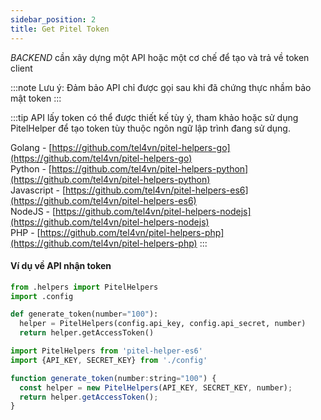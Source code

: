 ```yaml
---
sidebar_position: 2
title: Get Pitel Token
---
```



*BACKEND* cần xây dựng một API hoặc một cơ chế để tạo và trả về token client

:::note Lưu ý: Đảm bảo API chỉ được gọi sau khi đã chứng thực nhầm bảo mật token
:::

:::tip API lấy token có thể được thiết kế tùy ý, tham khảo hoặc sử dụng PitelHelper để tạo token tùy thuộc ngôn ngữ lập trình đang sử dụng. 

Golang - [https://github.com/tel4vn/pitel-helpers-go](https://github.com/tel4vn/pitel-helpers-go)  
Python - [https://github.com/tel4vn/pitel-helpers-python](https://github.com/tel4vn/pitel-helpers-python)  
Javascript - [https://github.com/tel4vn/pitel-helpers-es6](https://github.com/tel4vn/pitel-helpers-es6)  
NodeJS - [https://github.com/tel4vn/pitel-helpers-nodejs](https://github.com/tel4vn/pitel-helpers-nodejs)  
PHP - [https://github.com/tel4vn/pitel-helpers-php](https://github.com/tel4vn/pitel-helpers-php)
:::


#### Ví dụ về API nhận token


```python
from .helpers import PitelHelpers
import .config

def generate_token(number="100"):
  helper = PitelHelpers(config.api_key, config.api_secret, number)
  return helper.getAccessToken()
```

```javascript
import PitelHelpers from 'pitel-helper-es6'
import {API_KEY, SECRET_KEY} from './config'

function generate_token(number:string="100") {
  const helper = new PitelHelpers(API_KEY, SECRET_KEY, number);
  return helper.getAccessToken();
}
```